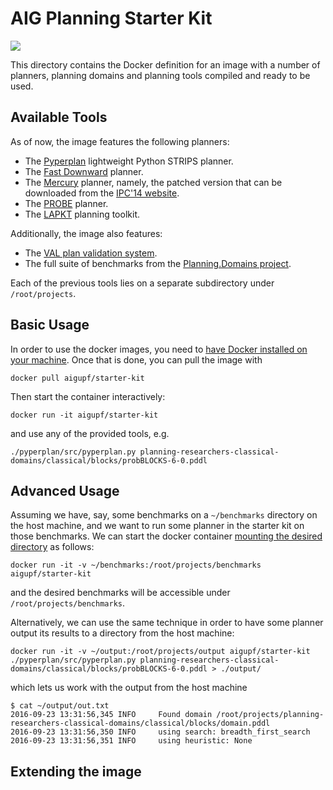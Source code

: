# AIG Planning Starter Kit

[![](https://images.microbadger.com/badges/image/aigupf/starter-kit.svg)](https://microbadger.com/images/aigupf/starter-kit "")

This directory contains the Docker definition for an image 
with a number of planners, planning domains and planning tools compiled and ready to be used.


## Available Tools

As of now, the image features the following planners:

* The [Pyperplan](https://bitbucket.org/malte/pyperplan) lightweight Python STRIPS planner.
* The [Fast Downward](http://www.fast-downward.org/) planner.
* The [Mercury](https://helios.hud.ac.uk/scommv/IPC-14/repo_planners/Mercury-fixed.zip) planner, namely, the patched version that can be downloaded
from the [IPC'14 website](https://helios.hud.ac.uk/scommv/IPC-14/errPlan.html).
* The [PROBE](https://github.com/aig-upf/probe) planner.
* The [LAPKT](http://lapkt.org/) planning toolkit.

Additionally, the image also features:

* The [VAL plan validation system](https://github.com/KCL-Planning/VAL).
* The full suite of benchmarks from the [Planning.Domains project](http://planning.domains/).


Each of the previous tools lies on a separate subdirectory under `/root/projects`.


## Basic Usage
In order to use the docker images, you need to [have Docker installed on your machine](https://docs.docker.com/engine/installation).
Once that is done, you can pull the image with

```shell
docker pull aigupf/starter-kit
```

Then start the container interactively:

```shell
docker run -it aigupf/starter-kit
```

and use any of the provided tools, e.g.

```shell
./pyperplan/src/pyperplan.py planning-researchers-classical-domains/classical/blocks/probBLOCKS-6-0.pddl
```


## Advanced Usage


Assuming we have, say, some benchmarks on a `~/benchmarks` directory on the host machine, and we want to run some planner
in the starter kit on those benchmarks.
We can start the docker container [mounting the desired directory](https://docs.docker.com/engine/tutorials/dockervolumes/#mount-a-host-directory-as-a-data-volume)
as follows:

```shell
docker run -it -v ~/benchmarks:/root/projects/benchmarks aigupf/starter-kit
```

and the desired benchmarks will be accessible under `/root/projects/benchmarks`.

Alternatively, we can use the same technique in order to have some planner output its results to a directory from the host machine:

```shell
docker run -it -v ~/output:/root/projects/output aigupf/starter-kit
./pyperplan/src/pyperplan.py planning-researchers-classical-domains/classical/blocks/probBLOCKS-6-0.pddl > ./output/
```

which lets us work with the output from the host machine

```shell
$ cat ~/output/out.txt 
2016-09-23 13:31:56,345 INFO     Found domain /root/projects/planning-researchers-classical-domains/classical/blocks/domain.pddl
2016-09-23 13:31:56,350 INFO     using search: breadth_first_search
2016-09-23 13:31:56,351 INFO     using heuristic: None
```


## Extending the image


